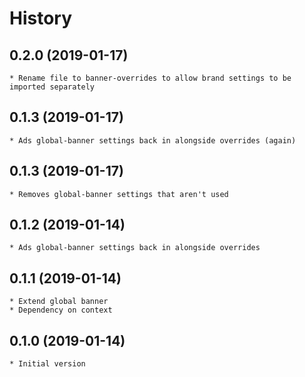 # History

## 0.2.0 (2019-01-17)
    * Rename file to banner-overrides to allow brand settings to be imported separately

## 0.1.3 (2019-01-17)
	* Ads global-banner settings back in alongside overrides (again)

## 0.1.3 (2019-01-17)
	* Removes global-banner settings that aren't used

## 0.1.2 (2019-01-14)
	* Ads global-banner settings back in alongside overrides

## 0.1.1 (2019-01-14)
	* Extend global banner
	* Dependency on context

## 0.1.0 (2019-01-14)
	* Initial version

